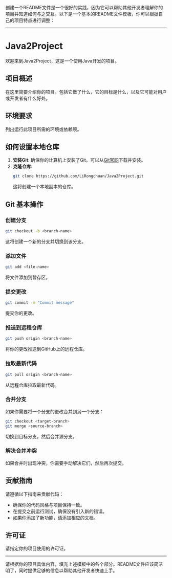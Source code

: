创建一个README文件是一个很好的实践，因为它可以帮助其他开发者理解你的项目并知道如何与之交互。以下是一个基本的README文件模板，你可以根据自己的项目特点进行调整：

---

# Java2Project

欢迎来到Java2Project，这是一个使用Java开发的项目。

## 项目概述

在这里简要介绍你的项目。包括它做了什么，它的目标是什么，以及它可能对用户或开发者有什么好处。

## 环境要求

列出运行此项目所需的环境或依赖项。

## 如何设置本地仓库

1. **安装Git**: 确保你的计算机上安装了Git。可以从[Git官网](https://git-scm.com/)下载并安装。
2. **克隆仓库**:
   ```bash
   git clone https://github.com/LiRongchuan/Java2Project.git
   ```
   这将创建一个本地副本的仓库。

## Git 基本操作

### 创建分支
```bash
git checkout -b <branch-name>
```
这将创建一个新的分支并切换到该分支。

### 添加文件
```bash
git add <file-name>
```
将文件添加到暂存区。

### 提交更改
```bash
git commit -m "Commit message"
```
提交你的更改。

### 推送到远程仓库
```bash
git push origin <branch-name>
```
将你的更改推送到GitHub上的远程仓库。

### 拉取最新代码
```bash
git pull origin <branch-name>
```
从远程仓库拉取最新代码。

### 合并分支
如果你需要将一个分支的更改合并到另一个分支：
```bash
git checkout <target-branch>
git merge <source-branch>
```
切换到目标分支，然后合并源分支。

### 解决合并冲突
如果合并时出现冲突，你需要手动解决它们，然后再次提交。

## 贡献指南

请遵循以下指南来贡献代码：
- 确保你的代码风格与项目保持一致。
- 在提交之前运行测试，确保没有引入新的错误。
- 如果你添加了新功能，请添加相应的文档。

## 许可证

请指定你的项目使用的许可证。

---

请根据你的项目具体内容，填充上述模板中的各个部分。README文件应该简洁明了，同时提供足够的信息以帮助其他开发者快速上手。
